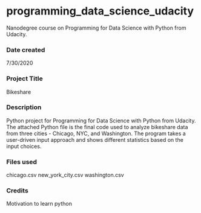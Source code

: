 # programming_data_science_udacity
Nanodegree course on Programming for Data Science with Python from Udacity.

### Date created
7/30/2020

### Project Title
Bikeshare

### Description
Python project for Programming for Data Science with Python from Udacity. The attached Python file is the final code used to analyze bikeshare data from three cities - Chicago, NYC, and Washington. The program takes a user-driven input approach and shows different statistics based on the input choices.

### Files used
chicago.csv
new_york_city.csv
washington.csv

### Credits
Motivation to learn python
